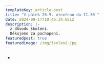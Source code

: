 ```yaml
---
templateKey: article-post
title: "V pátek 20.9. otevřeno do 11.30 "
date: 2024-09-17T10:46:34.651Z
description: |-
  z důvodu školení. 
  Děkujeme za pochopení. 
featuredpost: true
featuredimage: /img/školení.jpg
---
```

*
